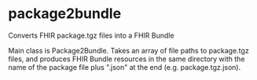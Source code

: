 # package2bundle
Converts FHIR package.tgz files into a FHIR Bundle

Main class is Package2Bundle. Takes an array of file paths to package.tgz files, and produces FHIR Bundle resources in the same directory with the name of the package file plus ".json" at the end (e.g. package.tgz.json).
